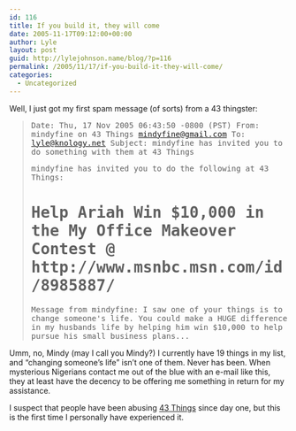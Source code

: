 ```yaml
---
id: 116
title: If you build it, they will come
date: 2005-11-17T09:12:00+00:00
author: Lyle
layout: post
guid: http://lylejohnson.name/blog/?p=116
permalink: /2005/11/17/if-you-build-it-they-will-come/
categories:
  - Uncategorized
---
```

Well, I just got my first spam message (of sorts) from a 43 thingster: 

> <tt>Date: Thu, 17 Nov 2005 06:43:50 -0800 (PST) From: mindyfine on 43 Things <mindyfine@gmail.com> To: lyle@knology.net Subject: mindyfine has invited you to do something with them at 43 Things</p> 
> 
> <p>
>   mindyfine has invited you to do the following at 43 Things:
> </p>
> 
> <h1>
>   Help Ariah Win $10,000 in the My Office Makeover Contest @ http://www.msnbc.msn.com/id/8985887/
> </h1>
> 
> <p>
>   Message from mindyfine: I saw one of your things is to change someone's life. You could make a HUGE difference in my husbands life by helping him win $10,000 to help pursue his small business plans...</tt></blockquote>Umm, no, Mindy (may I call you Mindy?) I currently have 19 things in my list, and &#8220;changing someone&#8217;s life&#8221; isn&#8217;t one of them. Never has been. When mysterious Nigerians contact me out of the blue with an e-mail like this, they at least have the decency to be offering me something in return for my assistance.
> </p>
> 
> <p>
>   I suspect that people have been abusing <a href="http://www.43things.com/">43 Things</a> since day one, but this is the first time I personally have experienced it.
> </p>